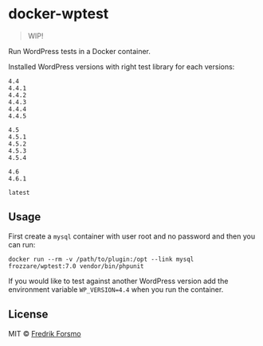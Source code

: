 # docker-wptest

> WIP!

Run WordPress tests in a Docker container.

Installed WordPress versions with right test library for each versions:

```
4.4
4.4.1
4.4.2
4.4.3
4.4.4
4.4.5

4.5
4.5.1
4.5.2
4.5.3
4.5.4

4.6
4.6.1

latest
```

## Usage

First create a `mysql` container with user root and no password and then you can run:

```
docker run --rm -v /path/to/plugin:/opt --link mysql frozzare/wptest:7.0 vendor/bin/phpunit
```

If you would like to test against another WordPress version add the environment variable `WP_VERSION=4.4` when you run the container.

## License

MIT © [Fredrik Forsmo](https://github.com/frozzare)
